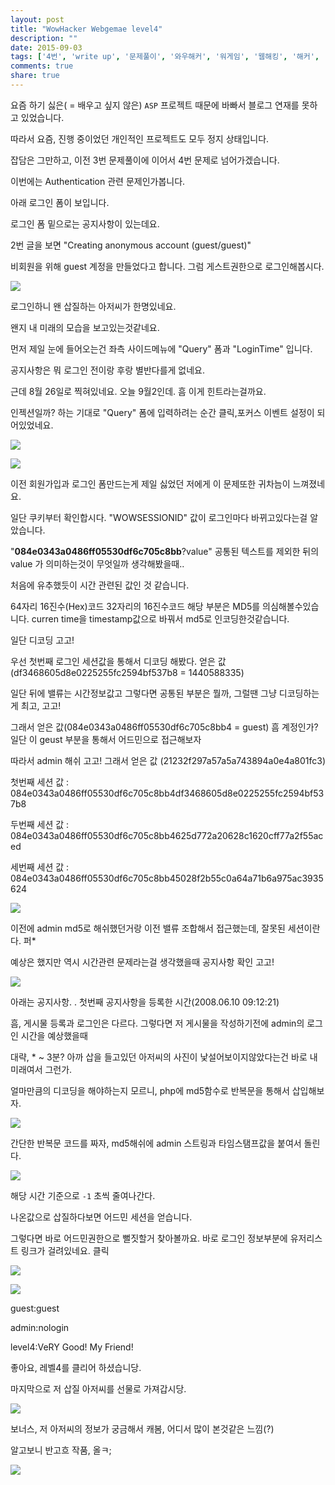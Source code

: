 ```yaml
---
layout: post
title: "WowHacker Webgemae level4"
description: ""
date: 2015-09-03
tags: ['4번', 'write up', '문제풀이', '와우해커', '워게임', '웹해킹', '해커', '해킹']
comments: true
share: true
---
```


요즘 하기 싫은( = 배우고 싶지 않은) `ASP` 프로젝트 때문에 바빠서 블로그 연재를 못하고 있었습니다.

따라서 요즘, 진행 중이었던 개인적인 프로젝트도 모두 정지 상태입니다.

잡담은 그만하고, 이전 3번 문제풀이에 이어서 4번 문제로 넘어가겠습니다.
  

이번에는 Authentication 관련 문제인가봅니다.

아래 로그인 폼이 보입니다.

로그인 폼 밑으로는 공지사항이 있는데요.

2번 글을 보면 "Creating anonymous account (guest/guest)"

비회원을 위해 guest 계정을 만들었다고 합니다. 그럼 게스트권한으로 로그인해봅시다.

  

![](/assets/images/posts/58/237D474B55E6D7D62D9346.PNG)

  

로그인하니 왠 삽질하는 아저씨가 한명있네요.

왠지 내 미래의 모습을 보고있는것같네요.

먼저 제일 눈에 들어오는건 좌측 사이드메뉴에 "Query" 폼과 "LoginTime" 입니다.

공지사항은 뭐 로그인 전이랑 후랑 별반다를게 없네요.

  

근데 8월 26일로 찍혀있네요. 오늘 9월2인데. 흠 이게 힌트라는걸까요.

인젝션일까? 하는 기대로 "Query" 폼에 입력하려는 순간 클릭,포커스 이벤트 설정이 되어있었네요.

  

  

![](/assets/images/posts/58/24261E4455E6D88427DE3E.PNG)

  

  

  

  

![](/assets/images/posts/58/2417164455E6D96C37749D.PNG)

  

  

  

  

이전 회원가입과 로그인 폼만드는게 제일 싫었던 저에게 이 문제또한 귀차늠이 느껴졌네요.  

일단 쿠키부터 확인합시다. "WOWSESSIONID" 값이 로그인마다 바뀌고있다는걸 알았습니다.

"**084e0343a0486ff05530df6c705c8bb**?value" 공통된 텍스트를 제외한 뒤의 value 가 의미하는것이
무엇일까 생각해봤을때..

처음에 유추했듯이 시간 관련된 값인 것 같습니다.

64자리 16진수(Hex)코드 32자리의 16진수코드 해당 부분은 MD5를
의심해볼수있습니다. curren time을 timestamp값으로 바꿔서 md5로 인코딩한것같습니다.

일단 디코딩 고고!

우선 첫번째 로그인 세션값을 통해서 디코딩 해봤다. 얻은 값(df3468605d8e0225255fc2594bf537b8 =
1440588335)

일단 뒤에 밸류는 시간정보값고 그렇다면 공통된 부분은 뭘까, 그럴땐 그냥 디코딩하는게 최고, 고고!

그래서 얻은 값(084e0343a0486ff05530df6c705c8bb4 = guest) 흠 계정인가? 일단 이 geust 부분을 통해서
어드민으로 접근해보자

따라서 admin 해쉬 고고! 그래서 얻은 값 (21232f297a57a5a743894a0e4a801fc3)


첫번째 세션 값 : 084e0343a0486ff05530df6c705c8bb4df3468605d8e0225255fc2594bf537b8

두번째 세션 값 : 084e0343a0486ff05530df6c705c8bb4625d772a20628c1620cff77a2f55aced

세번째 세션 값 : 084e0343a0486ff05530df6c705c8bb45028f2b55c0a64a71b6a975ac3935624

  

![](/assets/images/posts/58/2130793D55E6DE1A041BB7.PNG)

  

이전에 admin md5로 해쉬했던거랑 이전 밸류 조합해서 접근했는데, 잘못된 세션이란다. 퍼*

예상은 했지만 역시 시간관련 문제라는걸 생각했을때 공지사항 확인 고고!

  

![](/assets/images/posts/58/227B2B3D55E6DE1D31138F.PNG)

  
  
아래는 공지사항. . 첫번째 공지사항을 등록한 시간(2008.06.10 09:12:21)

흠, 게시물 등록과 로그인은 다르다. 그렇다면 저 게시물을 작성하기전에 admin의 로그인 시간을 예상했을때

대략, * ~ 3분? 아까 삽을 들고있던 아저씨의 사진이 낯설어보이지않았다는건 바로 내미래여서 그런가.

  

얼마만큼의 디코딩을 해야하는지 모르니, php에 md5함수로 반복문을 통해서 삽입해보자.

  
  

![](/assets/images/posts/58/2465353955E6DEED187A7E.PNG)

  

간단한 반복문 코드를 짜자, md5해쉬에 admin 스트링과 타임스탬프값을 붙여서 돌린다.

![](/assets/images/posts/58/2612A04555E71BAA2B80C1.PNG)

  

해당 시간 기준으로 `-1` 초씩 줄여나간다.

나온값으로 삽질하다보면 어드민 세션을 얻습니다.

그렇다면 바로 어드민권한으로 뻘짓할거 찾아볼까요. 바로 로그인 정보부분에 유저리스트 링크가 걸려있네요. 클릭
  

![](/assets/images/posts/58/2126453A55E71BE706C034.PNG)

  

![](/assets/images/posts/58/226D0E5055E71D3D020A5E.PNG)

  

  

guest:guest

admin:nologin

level4:VeRY Good! My Friend!

  

좋아요, 레벨4를 클리어 하셨습니당.

마지막으로 저 삽질 아저씨를 선물로 가져갑시당.

  

  

![](/assets/images/posts/58/2376BB3855E71D6A27C5CE.PNG)

  

  

보너스, 저 아저씨의 정보가 궁금해서 캐봄, 어디서 많이 본것같은 느낌(?)

알고보니 반고흐 작품, 올ㅋ;

  

  

![](/assets/images/posts/58/2520E73455E71DB80AC515.PNG)

  

  

